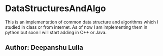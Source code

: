 # DataStructuresAndAlgo


This is an implementation of common data structure and algorithms which I studied in class or from internet. As of now I am implementing them in python but soon I will start adding in C++ or Java.
## Author: Deepanshu Lulla
